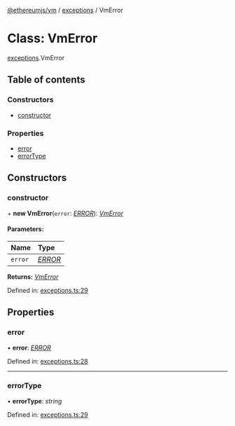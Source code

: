 [@ethereumjs/vm](../README.md) / [exceptions](../modules/exceptions.md) / VmError

# Class: VmError

[exceptions](../modules/exceptions.md).VmError

## Table of contents

### Constructors

- [constructor](exceptions.vmerror.md#constructor)

### Properties

- [error](exceptions.vmerror.md#error)
- [errorType](exceptions.vmerror.md#errortype)

## Constructors

### constructor

\+ **new VmError**(`error`: [*ERROR*](../enums/exceptions.error.md)): [*VmError*](exceptions.vmerror.md)

#### Parameters:

Name | Type |
:------ | :------ |
`error` | [*ERROR*](../enums/exceptions.error.md) |

**Returns:** [*VmError*](exceptions.vmerror.md)

Defined in: [exceptions.ts:29](https://github.com/ethereumjs/ethereumjs-monorepo/blob/master/packages/vm/lib/exceptions.ts#L29)

## Properties

### error

• **error**: [*ERROR*](../enums/exceptions.error.md)

Defined in: [exceptions.ts:28](https://github.com/ethereumjs/ethereumjs-monorepo/blob/master/packages/vm/lib/exceptions.ts#L28)

___

### errorType

• **errorType**: *string*

Defined in: [exceptions.ts:29](https://github.com/ethereumjs/ethereumjs-monorepo/blob/master/packages/vm/lib/exceptions.ts#L29)
